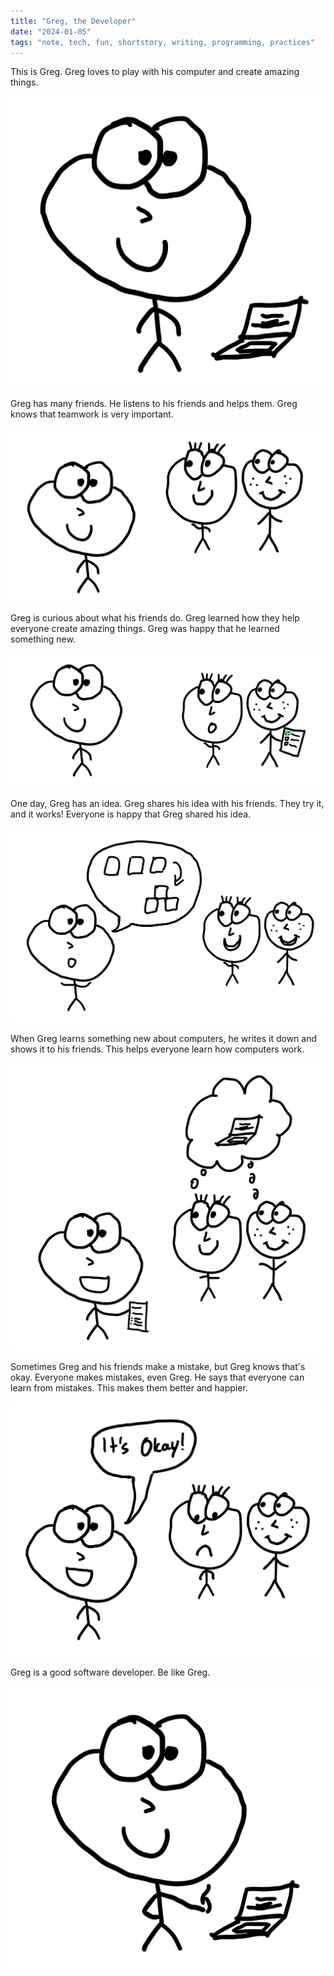 ```yaml
---
title: "Greg, the Developer"
date: "2024-01-05"
tags: "note, tech, fun, shortstory, writing, programming, practices"
---
```


This is Greg. Greg loves to play with his computer and create amazing things.

![Greg](/assets/posts/2024-01-05-greg-the-developer/greg.svg)

Greg has many friends. He listens to his friends and helps them. Greg knows that teamwork is very important.

![Greg and his friends](/assets/posts/2024-01-05-greg-the-developer/greg-friends.svg)

Greg is curious about what his friends do. Greg learned how they help everyone create amazing things. Greg was happy that he learned something new.

![Greg learns from his friends](/assets/posts/2024-01-05-greg-the-developer/greg-learning.svg)

One day, Greg has an idea. Greg shares his idea with his friends. They try it, and it works! Everyone is happy that Greg shared his idea.

![Greg has an idea](/assets/posts/2024-01-05-greg-the-developer/greg-idea.svg)

When Greg learns something new about computers, he writes it down and shows it to his friends. This helps everyone learn how computers work.

![Greg writes down what he learned](/assets/posts/2024-01-05-greg-the-developer/greg-documentation.svg)

Sometimes Greg and his friends make a mistake, but Greg knows that's okay. Everyone makes mistakes, even Greg. He says that everyone can learn from mistakes. This makes them better and happier.

![It's okay to make mistakes](/assets/posts/2024-01-05-greg-the-developer/greg-mistake.svg)

Greg is a good software developer. Be like Greg.

![Greg is a good software developer](/assets/posts/2024-01-05-greg-the-developer/greg-okay.svg)